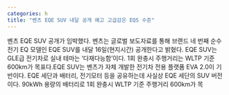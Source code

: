 ```yaml
---
categories: h
title: "벤츠 EQE SUV 내달 공개 예고 고급감은 EQS 수준"
---
```

벤츠 EQE SUV 공개가 임박했다. 벤츠는 글로벌 보도자료를 통해 브랜드 네 번째 순수 전기 EQ 모델인 EQE SUV를 내달 16일(현지시간) 공개한다고 밝혔다. EQE SUV는 GLE급 전기차로 실내 테마는 ‘다재다능함’이다. 1회 완충시 주행거리는 WLTP 기준 600km가 목표다.EQE SUV는 벤츠가 자체 개발한 전기차 전용 플랫폼 EVA 2.0이 기반이다. EQE 세단과 배터리, 전기모터 등을 공유하는데 사실상 EQE 세단의 SUV 버전이다. 90kWh 용량의 배터리로 1회 완충시 WLTP 기준 주행거리 600km가 목